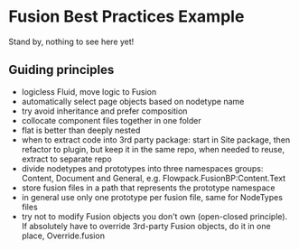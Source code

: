# Fusion Best Practices Example

Stand by, nothing to see here yet!

## Guiding principles

- logicless Fluid, move logic to Fusion
- automatically select page objects based on nodetype name
- try avoid inheritance and prefer composition
- collocate component files together in one folder
- flat is better than deeply nested
- when to extract code into 3rd party package: start in Site package, then refactor to plugin, but keep it in the same repo, when needed to reuse, extract to separate repo
- divide nodetypes and prototypes into three namespaces groups: Content, Document and General, e.g. Flowpack.FusionBP:Content.Text
- store fusion files in a path that represents the prototype namespace
- in general use only one prototype per fusion file, same for NodeTypes files
- try not to modify Fusion objects you don't own (open-closed principle). If absolutely have to override 3rd-party Fusion objects, do it in one place, Override.fusion
